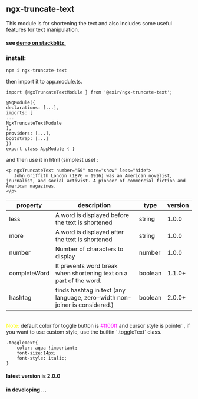 ## ngx-truncate-text
This module is for shortening the text and also includes some useful features for text manipulation.
#### see [demo on stackblitz.](https://stackblitz.com/edit/ngx-truncate-text?file=src/app/app.component.html)
### install:
```
npm i ngx-truncate-text
```
then import it to app.module.ts.
````
import {NgxTruncateTextModule } from '@exir/ngx-truncate-text';

@NgModule({
declarations: [...],
imports: [
...
NgxTruncateTextModule
],
providers: [...],
bootstrap: [...]
})
export class AppModule { }
````
and then use it in html (simplest use) :
 ````
 <p ngxTruncateText number="50" more="show" less="hide">
	John Griffith London (1876 – 1916) was an American novelist, journalist, and social activist. A pioneer of commercial fiction and American magazines.
</p>

 ````
 |property|description|type|version|
|----|----|-----|-----|
|less|A word is displayed before the text is shortened|string|1.0.0
|more|A word is displayed after the text is shortened|string |1.0.0
|number|Number of characters to display|number|1.0.0
|completeWord|It prevents word break when shortening text on a part of the word.|boolean|1.1.0+
|hashtag|finds hashtag in text (any language, zero-width non-joiner is considered.)|boolean|2.0.0+

<br>
<span style="color:yellow"> Note:</span> default color for toggle button is <span style="color:#ff00ff">#ff00ff</span> and cursor style is pointer , if you want to use custom style, use the builtin `.toggleText` class.

```
.toggleText{
    color: aqua !important;
	font-size:14px;
	font-style: italic;
}
```
#### latest version is 2.0.0

#### in developing ...
